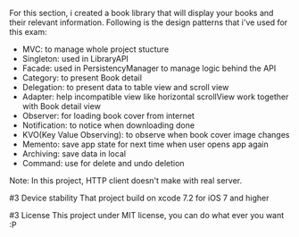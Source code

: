 For this section, i created a book library that will display your books and their relevant information. 
Following is the design patterns that i've used for this exam:
* MVC: to manage whole project stucture
* Singleton: used in LibraryAPI 
* Facade: used in PersistencyManager to manage logic behind the API
* Category: to present Book detail
* Delegation: to present data to table view and scroll view
* Adapter: help incompatible view like horizontal scrollView work together with Book detail view
* Observer: for loading book cover from internet
 * Notification: to notice when downloading done
 * KVO(Key Value Observing):  to observe when book  cover image changes
* Memento: save app state for next time when user opens app again
* Archiving: save data in local
* Command: use for delete and undo deletion

Note: In this project, HTTP client doesn't make with real server.

#3 Device stability
That project build on xcode 7.2 for iOS 7 and higher

#3 License
This project under MIT license, you can do what ever you want :P
